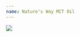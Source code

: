 ```yaml
---
name: Nature's Way MCT Oil
---
```

<div style="width: 30%; height: auto">
<a href="https://www.amazon.com/dp/B0181U4TOI/ref=as_li_ss_il?coliid=I1U9ADQDGLYAYW&colid=3A3G5PQI6U2UN&psc=1&ref_=lv_ov_lig_dp_it&linkCode=li2&tag=kombatkitchen-20&linkId=a393fba712d10b95640cd4d5cba9f34b&language=en_US" target="_blank"><img border="0" src="//ws-na.amazon-adsystem.com/widgets/q?_encoding=UTF8&ASIN=B0181U4TOI&Format=_SL160_&ID=AsinImage&MarketPlace=US&ServiceVersion=20070822&WS=1&tag=kombatkitchen-20&language=en_US" ></a><img src="https://ir-na.amazon-adsystem.com/e/ir?t=kombatkitchen-20&language=en_US&l=li2&o=1&a=B0181U4TOI" width="1" height="1" border="0" alt="" style="border:none !important; margin:0px !important;" />
</div>
